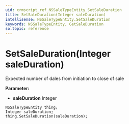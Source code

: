 ```yaml
---
uid: crmscript_ref_NSSaleTypeEntity_SetSaleDuration
title: SetSaleDuration(Integer saleDuration)
intellisense: NSSaleTypeEntity.SetSaleDuration
keywords: NSSaleTypeEntity, GetSaleDuration
so.topic: reference
---
```


# SetSaleDuration(Integer saleDuration)

Expected number of dales from initiation to close of sale

**Parameter:** 
 - **saleDuration** Integer

```crmscript
NSSaleTypeEntity thing;
Integer saleDuration;
thing.SetSaleDuration(saleDuration);
```

